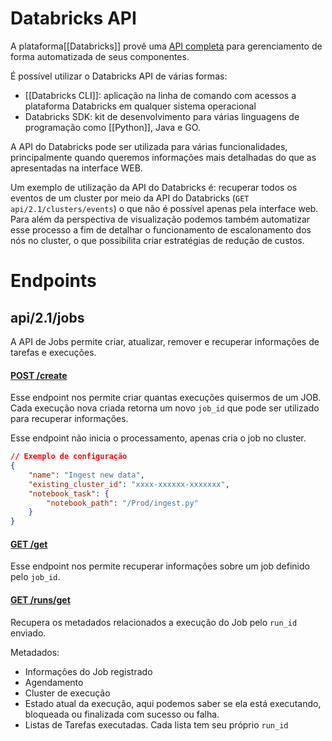 # Databricks API

A plataforma[[Databricks]] provê uma [API completa](https://docs.databricks.com/api/workspace/introduction) para gerenciamento de forma automatizada de seus componentes.

É possível utilizar o Databricks API de várias formas:

- [[Databricks CLI]]: aplicação na linha de comando com acessos a plataforma Databricks em qualquer sistema operacional
- Databricks SDK: kit de desenvolvimento para várias linguagens de programação como [[Python]], Java e GO.

A API do Databricks pode ser utilizada para várias funcionalidades, principalmente quando queremos informações mais detalhadas do que as apresentadas na interface WEB. 

Um exemplo de utilização da API do Databricks é: recuperar todos os eventos de um cluster por meio da API do Databricks (`GET api/2.1/clusters/events`) o que não é possível apenas pela interface web. Para além da perspectiva de visualização podemos também automatizar esse processo a fim de detalhar o funcionamento de escalonamento dos nós no cluster, o que possibilita criar estratégias de redução de custos.

# Endpoints

## api/2.1/jobs

A API de Jobs permite criar, atualizar, remover e recuperar informações de tarefas e execuções.

#### [POST /create](https://docs.databricks.com/api/workspace/jobs/create)

Esse endpoint nos permite criar quantas execuções quisermos de um JOB. Cada execução nova criada retorna um novo `job_id` que pode ser utilizado para recuperar informações.

Esse endpoint não inicia o processamento, apenas cria o job no cluster.

```json
// Exemplo de configuração
{
	"name": "Ingest new data",
	"existing_cluster_id": "xxxx-xxxxxx-xxxxxxx",
	"notebook_task": {
		"notebook_path": "/Prod/ingest.py"
	}
}
```

#### [GET /get](https://docs.databricks.com/api/workspace/jobs/get)

Esse endpoint nos permite recuperar informações sobre um job definido pelo `job_id`.

#### [GET /runs/get](https://docs.databricks.com/api/workspace/jobs/getrun)

Recupera os metadados relacionados a execução do Job pelo `run_id` enviado.

Metadados:
- Informações do Job registrado
- Agendamento
- Cluster de execução
- Estado atual da execução, aqui podemos saber se ela está executando, bloqueada ou finalizada com sucesso ou falha.
- Listas de Tarefas executadas. Cada lista tem seu próprio `run_id`


